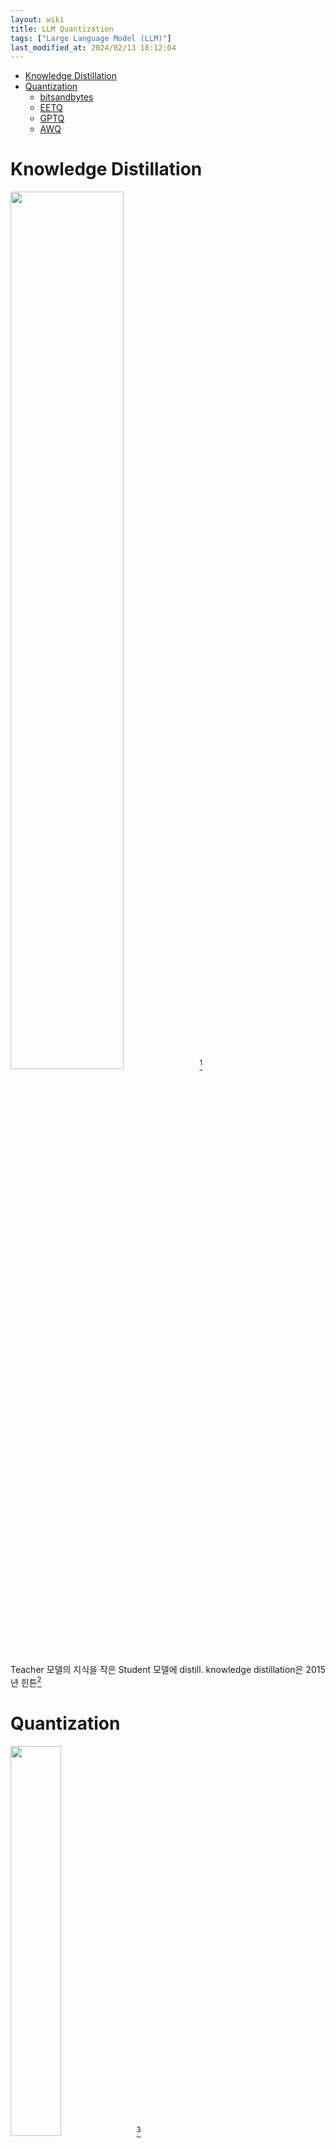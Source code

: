```yaml
---
layout: wiki 
title: LLM Quantization
tags: ["Large Language Model (LLM)"]
last_modified_at: 2024/02/13 18:12:04
---
```


- [Knowledge Distillation](#knowledge-distillation)
- [Quantization](#quantization)
  - [bitsandbytes](#bitsandbytes)
  - [EETQ](#eetq)
  - [GPTQ](#gptq)
  - [AWQ](#awq)

# Knowledge Distillation
<img src="https://intellabs.github.io/distiller/imgs/knowledge_distillation.png" width="60%">[^fn-dis]

Teacher 모델의 지식을 작은 Student 모델에 distill. knowledge distillation은 2015년 힌튼[^fn-know]

[^fn-know]: <https://arxiv.org/abs/1503.02531>
[^fn-dis]: <https://intellabs.github.io/distiller/knowledge_distillation.html>

# Quantization
<img src="https://user-images.githubusercontent.com/1250095/231341435-5137a62f-4c20-4fe6-8f10-64756d2108f8.png" width="40%">[^fn-quant]

비교적 Sparse 공간이었다면 Dense하게 만들어도 성능 저하를 줄일 수 있다.

[^fn-quant]: <https://www.mdpi.com/2079-9292/8/3/295>

FastChat의 model compress 정리:
```python
B = 2 ** (num_bits - 1) - 1  # 127
# 127에 max를 나눔
scale = B / torch.max(data.abs(), dim=group_dim + 1, keepdim=True)[0]
# max 값이 127이 됨
data = data * scale
# -127 ~ 127 사이로 값 강제 보정
data = data.clamp_(-B, B).round_().to(torch.int8)
```

decompress는 간단히 다음과 같다.
```python
data = data / scale
```

전체를 max 기준으로 보정하면 잘리는 값들이 너무 많으므로 llama-7b의 경우 4096 임베딩을 16, 256으로 쪼개서 보정한다. 하지만 sparse하다는 가정은 outliers 때문에 모델의 성능에 영향을 끼친다. 따라서 outliers를 별도로 matmul하는 방식(bitsandbytes)으로 성능저하를 줄일 수 있다. FastChat은 20% 가량 속도 저하가 있다.

```python
with init_empty_weights():
    ...
```
accelerate의 함수로 모델 가중치를 메모리에 할당하지 않고 모델 초기화

## bitsandbytes
transformers에서 `load_8bit=True`로 가장 편하게 사용할 수 있다.

Llama-2-7b-chat-hf 모델 속도:

| dtype | tokens | speed | speed(s/token) |
| ----- | ------ | ----- | -------------- |
| int8(bitsandbytes) | 488 | 67s | 0.1372s/token |
| float32 | 531 | 12.5s | 0.0235s/token |
| float16 | 531 | 13.6s | 0.0256s/token |
| bfloat16 | 481 | 12.3s | 0.0256s/token |

Llama-2-70b-chat-hf 모델 속도:

| dtype | tokens | speed | speed(s/token) |
| ----- | ------ | ----- | -------------- |
| int8(bitsandbytes) | 531 | 192s | 0.3609s/token |
| float32 | 602 | 126s | 0.2093s/token |

따라서 모델이 클수록 좀 더 빠르게 동작해 효과가 크다.

## EETQ

Llama-2-7b-chat-hf 모델 속도:

| dtype | tokens | speed | speed(s/token) |
| ----- | ------ | ----- | -------------- |
| float32 | 531 | 12.14s | 0.0229s/token |
| bfloat16 | 481 | 11.86s | 0.0247s/token |
| eet_quantize | 508 | 12.62s | 0.0248s/token |
| eet_accelerator | 508 | 12.59s | 0.0248s/token |

1. eet_quantize
```python
from eetq.utils import eet_quantize
eet_quantize(model)
```
1. eet_accelerator
```python
from eetq.utils import eet_accelerator
eet_accelerator(model, quantize=True, fused_attn=True, dev="cuda:0")
```

EETQ는 float16만 가능. 속도가 bfloat16과 비슷하며 quantization으로 인한 저하가 없다.

## GPTQ
AutoGPTQ를 소스에서 설치. pip로는 CUDA extension이 설치되지 않았다는 오류 발생.

Llama-2-7b-chat-hf 모델 속도:

| dtype | tokens | speed | speed(s/token) |
| ----- | ------ | ----- | -------------- |
| GPTQ | 523 | 12.25s | 0.0234/token |
| ExLlama | 523 | 13.16s | 0.0252/token |
| ExLlamaV2 | 523 | 13.32s | 0.0255/token |

```python
from transformers import AutoModelForCausalLM, GPTQConfig

model_path = "Llama-2-7b-chat-hf-GPTQ"
gptq_config = GPTQConfig(use_exllama=True, bits=4)
model0 = AutoModelForCausalLM.from_pretrained(
    model_path,
    quantization_config=gptq_config,
    use_safetensors=True,
    torch_dtype=torch.float16,
    device_map={'': device},
)
```
`config.json`에 quantization_config가 없을 경우 optimum을 이용해 quantization을 바로 진행하므로 주의. ExLlama는 GPU 76%, V2는 40%대 utilization으로 보다 효율적이다.

Llama 70B를 AutoGPTQ로 로딩 할 경우 아키텍처가 다르므로 `inject_fused_attention=False` 반드시 필요
```python
model0 = AutoGPTQForCausalLM.from_quantized(
    model_path,
    device_map={'': device},
    inject_fused_attention=False,
)
```

Llama-2-70b-chat-hf 모델 속도:

| dtype | tokens | speed | speed(s/token) |
| ----- | ------ | ----- | -------------- |
| AutoModelForCausalLM | 523 | 35.77s | 0.0684/token |
| AutoGPTQForCausalLM | 523 | 32.11s | 0.0614/token |

## AWQ
이 중에서 2x inference 속도로 개선했다는 autoawq[^fn-autoawq] 적용. kernels가 빌드 속도 때문에 별도 프로젝트로 분리되어 있으며 빌드에 12분 걸린다. 둘 다 소스 설치를 해야 정상 동작했다.

```bash
# 동작 확인
$ python -c "import transformer_engine.pytorch as te"
$ python -c "from awq import AutoAWQForCausalLM"
$ python -m bitsandbytes
```

[^fn-autoawq]: <https://github.com/casper-hansen/AutoAWQ>

AWQ 모델 변환에 A100에서 12분 정도 소요.  
`quant_config = {"zero_point": True, "q_group_size": 128, "w_bit": 4, "version": "GEMV"}`

Llama-2-7b-chat-hf 모델 속도:

| dtype | fused_layers | tokens | speed | speed(s/token) |
| ----- | ------------ | ------ | ----- | -------------- |
| GEMM | True | 503 | 5.06s | 0.0101s/token |
| GEMM | False | 574 | 14.53s | 0.0253s/token |
| GEMV | True | 503 | 4.07s | 0.0081s/token |
| GEMV | False | 574 | 13.16s | 0.0229s/token |

`generate()`시 `max_new_tokens`를 반드시 설정해야 한다. 모델은 `AutoAWQForCausalLM`로 로딩. 속도를 높이는건 `fused_layers`로 볼 수 있다.

```python
import torch
from transformers import AwqConfig, AutoModelForCausalLM

quantization_config = AwqConfig(
    bits=4,
    fuse_max_seq_len=512,
    do_fuse=True,
)

model = AutoModelForCausalLM.from_pretrained(
    'Llama-2-7b-chat-hf-AWQ',
    attn_implementation="eager",
    quantization_config=quantization_config,
    device_map={'': 1},
)
```
이렇게 로딩 했을 때 두 번째 `generate()`부터 tensor size가 맞지 않다는 에러가 발생한다. `do_fuse=False`일때는 문제가 없기 때문에 hf의 awq integration 문제로 보인다. `GEMV`모델은 tensor shape이 달라서 로딩조차 안된다.

Llama-2-70b-chat-hf 모델 속도:

| dtype | fused_layers | tokens | speed | speed(s/token) |
| ----- | ------------ | ------ | ----- | -------------- |
| GEMM | True | 523 | 29.14s | 0.0557s/token |
| GEMM | False | 523 | 36.44s | 0.0697s/token |

A100, H100 13B/GEMM 모델 속도:

| dtype | tokens | speed | speed(s/token) |
| ----- | ------ | ----- | -------------- |
| NQ(Not Quantized) | 324 | 9.94s | 0.0307/token |
| A100 | 367 | 5.60s | 0.0153/token |
| H100 | 368 | 3.98s | 0.0108/token |

- H100 13B NQ: 51 tokens/s
- H100 13B GEMV 4bit, naive: 84 tokens/s
- H100 13B GEMV 4bit, `generate()`: 88 tokens/s

```python
from awq import AutoAWQForCausalLM
from transformers import AutoTokenizer

model_path = '/models/m'
quant_path = '/models/m-AWQ-GEMV-4bit'
quant_config = {"zero_point": True, "q_group_size": 128, "w_bit": 4, "version": "GEMV"}

# Load model
model = AutoAWQForCausalLM.from_pretrained(model_path)
tokenizer = AutoTokenizer.from_pretrained(model_path)

print(model)

# Quantize
model.quantize(tokenizer, quant_config=quant_config)

# Save quantized model
model.save_quantized(quant_path)
tokenizer.save_pretrained(quant_path)
```